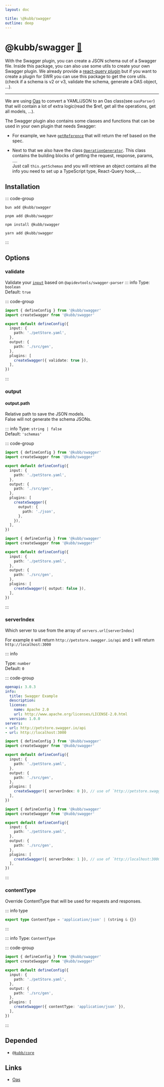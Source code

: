 ```yaml
---
layout: doc

title: \@kubb/swagger
outline: deep
---
```


# @kubb/swagger <a href="https://paka.dev/npm/@kubb/swagger@latest/api">🦙</a>

With the Swagger plugin, you can create a JSON schema out of a Swagger file.
Inside this package, you can also use some utils to create your own Swagger plugin.
We already provide a [react-query plugin](/plugins/swagger-tanstack-query) but if you want to create a plugin for SWR you can use this package to get the core utils.(check if a schema is v2 or v3, validate the schema, generate a OAS object, ...).

<hr/>

We are using [Oas](https://github.com/readmeio/oas) to convert a YAML/JSON to an Oas class(see `oasParser`) that will contain a lot of extra logic(read the $ref, get all the operations, get all models, ...).

The Swagger plugin also contains some classes and functions that can be used in your own plugin that needs Swagger:

- For example, we have [`getReference`](https://github.com/kubb-project/kubb/blob/main/packages/swagger/src/utils/getReference.ts) that will return the ref based on the spec.

- Next to that we also have the class [`OperationGenerator`](https://github.com/kubb-project/kubb/blob/main/packages/swagger/src/OperationGenerator.ts). This class contains the building blocks of getting the request, response, params, ....
  <br/>Just call `this.getSchemas` and you will retrieve an object contains all the info you need to set up a TypeScript type, React-Query hook,....

## Installation

::: code-group

```shell [bun <img src="/feature/bun.svg"/>]
bun add @kubb/swagger
```

```shell [pnpm <img src="/feature/pnpm.svg"/>]
pnpm add @kubb/swagger
```

```shell [npm <img src="/feature/npm.svg"/>]
npm install @kubb/swagger
```

```shell [yarn <img src="/feature/yarn.svg"/>]
yarn add @kubb/swagger
```

:::

## Options

### validate

Validate your [`input`](/config/input) based on `@apidevtools/swagger-parser`
::: info
Type: `boolean` <br/>
Default: `true`

::: code-group

```typescript [kubb.config.js]
import { defineConfig } from '@kubb/swagger'
import createSwagger from '@kubb/swagger'

export default defineConfig({
  input: {
    path: './petStore.yaml',
  },
  output: {
    path: './src/gen',
  },
  plugins: [
    createSwagger({ validate: true }),
  ],
})
```

:::

### output

#### output.path

Relative path to save the JSON models.<br/>
False will not generate the schema JSONs.

::: info
Type: `string | false` <br/>
Default: `'schemas'`

::: code-group

```typescript [output string]
import { defineConfig } from '@kubb/swagger'
import createSwagger from '@kubb/swagger'

export default defineConfig({
  input: {
    path: './petStore.yaml',
  },
  output: {
    path: './src/gen',
  },
  plugins: [
    createSwagger({
      output: {
        path: './json',
      },
    }),
  ],
})
```

```typescript [output false]
import { defineConfig } from '@kubb/swagger'
import createSwagger from '@kubb/swagger'

export default defineConfig({
  input: {
    path: './petStore.yaml',
  },
  output: {
    path: './src/gen',
  },
  plugins: [
    createSwagger({ output: false }),
  ],
})
```

:::

### serverIndex

Which server to use from the array of `servers.url[serverIndex]`

For example `0` will return `http://petstore.swagger.io/api` and `1` will return `http://localhost:3000`

::: info

Type: `number` <br/>
Default: `0`

::: code-group

```yaml [OpenAPI]
openapi: 3.0.3
info:
  title: Swagger Example
  description:
  license:
    name: Apache 2.0
    url: http://www.apache.org/licenses/LICENSE-2.0.html
  version: 1.0.0
servers:
- url: http://petstore.swagger.io/api
- url: http://localhost:3000
```

```typescript [serverIndex 0]
import { defineConfig } from '@kubb/swagger'
import createSwagger from '@kubb/swagger'

export default defineConfig({
  input: {
    path: './petStore.yaml',
  },
  output: {
    path: './src/gen',
  },
  plugins: [
    createSwagger({ serverIndex: 0 }), // use of `http://petstore.swagger.io/api`
  ],
})
```

```typescript [serverIndex 1]
import { defineConfig } from '@kubb/swagger'
import createSwagger from '@kubb/swagger'

export default defineConfig({
  input: {
    path: './petStore.yaml',
  },
  output: {
    path: './src/gen',
  },
  plugins: [
    createSwagger({ serverIndex: 1 }), // use of `http://localhost:3000`
  ],
})
```

:::

### contentType

Override ContentType that will be used for requests and responses.

::: info type

```typescript
export type ContentType = 'application/json' | (string & {})
```

:::

::: info
Type: `ContentType` <br/>

::: code-group

```typescript [kubb.config.js]
import { defineConfig } from '@kubb/swagger'
import createSwagger from '@kubb/swagger'

export default defineConfig({
  input: {
    path: './petStore.yaml',
  },
  output: {
    path: './src/gen',
  },
  plugins: [
    createSwagger({ contentType: 'application/json' }),
  ],
})
```

:::

## Depended

- [`@kubb/core`](/plugins/core/)

## Links

- [Oas](https://github.com/readmeio/oas)
